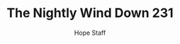 ---
image: /assets/img/nwd/231_nwd_1peter_4_10_b_erv.png
title: The Nightly Wind Down 231
number: 231
categories:
  - The Nightly Wind Down
author: Hope Staff
notes: The Nightly Wind Down 231
embed: >-
  EMBED_GOES_HERE
transcript: >-
  SOME LINES OF TEXT START HERE
---